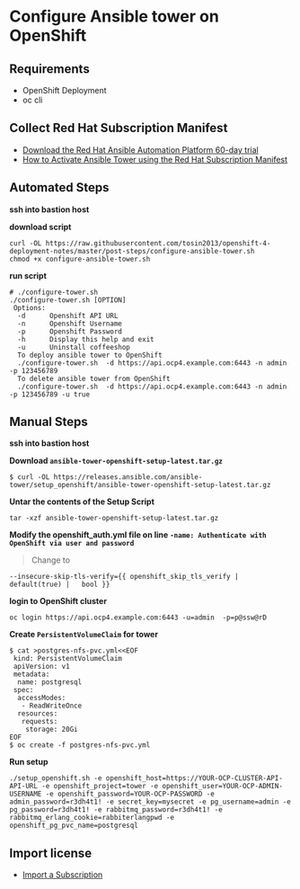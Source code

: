 # Configure Ansible tower on OpenShift

## Requirements
* OpenShift Deployment
* oc cli

## Collect Red Hat Subscription Manifest
* [Download the Red Hat Ansible Automation Platform 60-day trial](https://www.redhat.com/en/technologies/management/ansible/try-it)
* [How to Activate Ansible Tower using the Red Hat Subscription Manifest](https://access.redhat.com/solutions/5586461)

## Automated Steps
**ssh into bastion host**  

**download script**  
```
curl -OL https://raw.githubusercontent.com/tosin2013/openshift-4-deployment-notes/master/post-steps/configure-ansible-tower.sh
chmod +x configure-ansible-tower.sh
```

**run script**  
```
# ./configure-tower.sh 
./configure-tower.sh [OPTION]
 Options:
  -d      Openshift API URL
  -n      Openshift Username
  -p      Openshift Password
  -h      Display this help and exit
  -u      Uninstall coffeeshop 
  To deploy ansible tower to OpenShift
  ./configure-tower.sh  -d https://api.ocp4.example.com:6443 -n admin -p 123456789 
  To delete ansible tower from OpenShift
  ./configure-tower.sh  -d https://api.ocp4.example.com:6443 -n admin -p 123456789 -u true
```

## Manual Steps
**ssh into bastion host**  

**Download `ansible-tower-openshift-setup-latest.tar.gz`**  
```
$ curl -OL https://releases.ansible.com/ansible-tower/setup_openshift/ansible-tower-openshift-setup-latest.tar.gz
```

**Untar the contents of the Setup Script**  
```
tar -xzf ansible-tower-openshift-setup-latest.tar.gz
```

**Modify the openshift_auth.yml file on line `-name: Authenticate with OpenShift via user and password`**  
> Change to
```
--insecure-skip-tls-verify={{ openshift_skip_tls_verify | default(true) |   bool }}
```

**login to OpenShift cluster**  
```
oc login https://api.ocp4.example.com:6443 -u=admin  -p=p@ssw@rD
```

**Create `PersistentVolumeClaim` for tower**  
```
$ cat >postgres-nfs-pvc.yml<<EOF
 kind: PersistentVolumeClaim
 apiVersion: v1
 metadata:
  name: postgresql
 spec:
  accessModes:
   - ReadWriteOnce
  resources:
   requests:
    storage: 20Gi
EOF 
$ oc create -f postgres-nfs-pvc.yml
```

**Run setup**  
```
./setup_openshift.sh -e openshift_host=https://YOUR-OCP-CLUSTER-API-API-URL -e openshift_project=tower -e openshift_user=YOUR-OCP-ADMIN-USERNAME -e openshift_password=YOUR-OCP-PASSWORD -e admin_password=r3dh4t1! -e secret_key=mysecret -e pg_username=admin -e pg_password=r3dh4t1! -e rabbitmq_password=r3dh4t1! -e rabbitmq_erlang_cookie=rabbiterlangpwd -e openshift_pg_pvc_name=postgresql
```

## Import license
* [Import a Subscription](https://docs.ansible.com/ansible-tower/latest/html/quickstart/import_license.html)